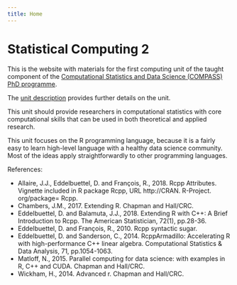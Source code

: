 ```yaml
---
title: Home
---
```


# Statistical Computing 2

This is the website with materials for the first computing unit of the taught component of the [Computational Statistics and Data Science (COMPASS) PhD programme](https://www.bristol.ac.uk/cdt/compass/).

The [unit description](https://www.bris.ac.uk/unit-programme-catalogue/UnitDetails.jsa?ayrCode=19%2F20&unitCode=MATHM0040) provides further details on the unit.

This unit should provide researchers in computational statistics with core computational skills that can be used in both theoretical and applied research.

This unit focuses on the R programming language, because it is a fairly easy to learn high-level language with a healthy data science community. Most of the ideas apply straightforwardly to other programming languages.

References:

- Allaire, J.J., Eddelbuettel, D. and François, R., 2018. Rcpp Attributes. Vignette included in R package Rcpp, URL http://CRAN. R-Project. org/package= Rcpp.
- Chambers, J.M., 2017. Extending R. Chapman and Hall/CRC.
- Eddelbuettel, D. and Balamuta, J.J., 2018. Extending R with C++: A Brief Introduction to Rcpp. The American Statistician, 72(1), pp.28-36.
- Eddelbuettel, D. and François, R., 2010. Rcpp syntactic sugar.
- Eddelbuettel, D. and Sanderson, C., 2014. RcppArmadillo: Accelerating R with high-performance C++ linear algebra. Computational Statistics & Data Analysis, 71, pp.1054-1063.
- Matloff, N., 2015. Parallel computing for data science: with examples in R, C++ and CUDA. Chapman and Hall/CRC.
- Wickham, H., 2014. Advanced r. Chapman and Hall/CRC.